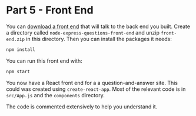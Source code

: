 # Part 5 - Front End

You can [download a front end](./src/front-end.zip) that will talk to the back end you built. Create a directory called `node-express-questions-front-end` and unzip `front-end.zip` in this directory. Then you can install the packages it needs:

```sh
npm install
```

You can run this front end with:

```sh
npm start
```

You now have a React front end for a a question-and-answer site. This could was created using `create-react-app`. Most of the relevant code is in `src/App.js` and the `components` directory.

The code is commented extensively to help you understand it.
